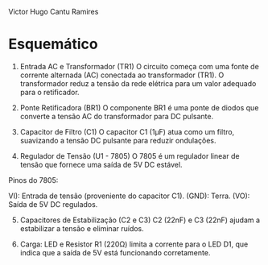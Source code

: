 Victor Hugo Cantu Ramires

# Esquemático

1. Entrada AC e Transformador (TR1)
O circuito começa com uma fonte de corrente alternada (AC) conectada ao transformador (TR1).
O transformador reduz a tensão da rede elétrica para um valor adequado para o retificador.

2. Ponte Retificadora (BR1)
O componente BR1 é uma ponte de diodos que converte a tensão AC do transformador para DC pulsante.

3. Capacitor de Filtro (C1)
O capacitor C1 (1µF) atua como um filtro, suavizando a tensão DC pulsante para reduzir ondulações.

4. Regulador de Tensão (U1 - 7805)
O 7805 é um regulador linear de tensão que fornece uma saída de 5V DC estável.

 Pinos do 7805:

 VI): Entrada de tensão (proveniente do capacitor C1).
 (GND): Terra.
 (VO): Saída de 5V DC regulados.

5. Capacitores de Estabilização (C2 e C3)
C2 (22nF) e C3 (22nF) ajudam a estabilizar a tensão e eliminar ruídos.

7. Carga: LED e Resistor
R1 (220Ω) limita a corrente para o LED D1, que indica que a saída de 5V está funcionando corretamente.
